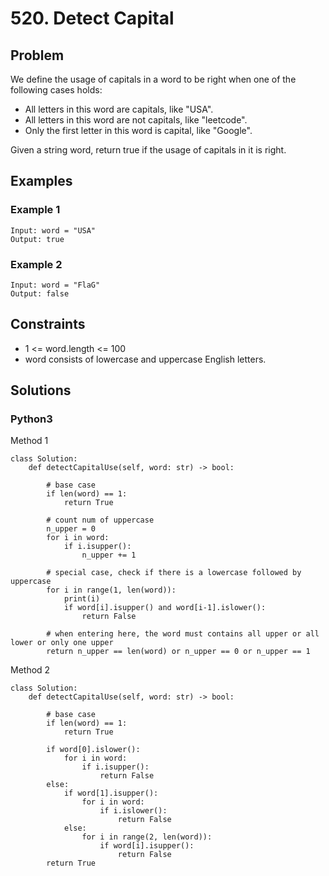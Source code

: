 # 520. Detect Capital

## Problem

We define the usage of capitals in a word to be right when one of the following cases holds:

* All letters in this word are capitals, like "USA".
* All letters in this word are not capitals, like "leetcode".
* Only the first letter in this word is capital, like "Google".

Given a string word, return true if the usage of capitals in it is right.

## Examples

### Example 1

```
Input: word = "USA"
Output: true
```

### Example 2

```
Input: word = "FlaG"
Output: false
```

## Constraints

* 1 <= word.length <= 100
* word consists of lowercase and uppercase English letters.

## Solutions

### Python3

Method 1

```
class Solution:
    def detectCapitalUse(self, word: str) -> bool:
        
        # base case
        if len(word) == 1:
            return True
        
        # count num of uppercase
        n_upper = 0
        for i in word:
            if i.isupper():
                n_upper += 1
        
        # special case, check if there is a lowercase followed by uppercase
        for i in range(1, len(word)):
            print(i)
            if word[i].isupper() and word[i-1].islower():
                return False

        # when entering here, the word must contains all upper or all lower or only one upper
        return n_upper == len(word) or n_upper == 0 or n_upper == 1
```

Method 2

```
class Solution:
    def detectCapitalUse(self, word: str) -> bool:
        
        # base case
        if len(word) == 1:
            return True
        
        if word[0].islower():
            for i in word:
                if i.isupper():
                    return False
        else:
            if word[1].isupper():
                for i in word:
                    if i.islower():
                        return False
            else:
                for i in range(2, len(word)):
                    if word[i].isupper():
                        return False
        return True
```
